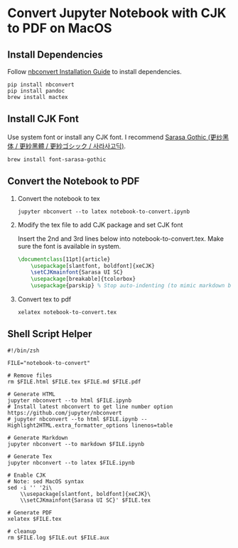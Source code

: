 # Convert Jupyter Notebook with CJK to PDF on MacOS

## Install Dependencies

Follow [nbconvert Installation Guide](https://nbconvert.readthedocs.io/en/latest/install.html#installing-tex) to install dependencies.

```shell
pip install nbconvert
pip install pandoc
brew install mactex
```

## Install CJK Font

Use system font or install any CJK font. I recommend [Sarasa Gothic (更纱黑体 / 更紗黑體 / 更紗ゴシック / 사라사고딕)](https://github.com/be5invis/Sarasa-Gothic).

```shell
brew install font-sarasa-gothic
```

## Convert the Notebook to PDF

1. Convert the notebook to tex

    ```shell
    jupyter nbconvert --to latex notebook-to-convert.ipynb
    ```

2. Modify the tex file to add CJK package and set CJK font

    Insert the 2nd and 3rd lines below into notebook-to-convert.tex. Make sure the font is available in system.

    ```tex
    \documentclass[11pt]{article}
        \usepackage[slantfont, boldfont]{xeCJK}
        \setCJKmainfont{Sarasa UI SC}
        \usepackage[breakable]{tcolorbox}
        \usepackage{parskip} % Stop auto-indenting (to mimic markdown behaviour)
    ```

3. Convert tex to pdf

    ```shell
    xelatex notebook-to-convert.tex
    ```

## Shell Script Helper

```shell
#!/bin/zsh

FILE="notebook-to-convert"

# Remove files
rm $FILE.html $FILE.tex $FILE.md $FILE.pdf

# Generate HTML
jupyter nbconvert --to html $FILE.ipynb
# Install latest nbconvert to get line number option https://github.com/jupyter/nbconvert
# jupyter nbconvert --to html $FILE.ipynb --Highlight2HTML.extra_formatter_options linenos=table

# Generate Markdown
jupyter nbconvert --to markdown $FILE.ipynb

# Generate Tex
jupyter nbconvert --to latex $FILE.ipynb

# Enable CJK
# Note: sed MacOS syntax
sed -i '' '2i\
    \\usepackage[slantfont, boldfont]{xeCJK}\
    \\setCJKmainfont{Sarasa UI SC}' $FILE.tex

# Generate PDF
xelatex $FILE.tex

# cleanup
rm $FILE.log $FILE.out $FILE.aux
```

